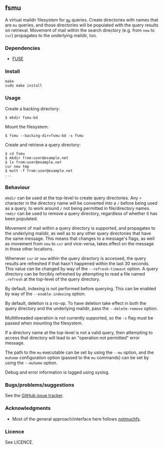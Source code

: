 ## fsmu

A virtual maildir filesystem for [`mu`](https://github.com/djcb/mu)
queries.  Create directories with names that are `mu` queries, and
those directories will be populated with the query results on
retrieval.  Movement of mail within the search directory (e.g. from
`new` to `cur`) propagates to the underlying maildir, too.

### Dependencies

  * [FUSE](https://github.com/libfuse/libfuse)

### Install

    make
    sudo make install

### Usage

Create a backing directory:

    $ mkdir fsmu-bd

Mount the filesystem:

    $ fsmu --backing-dir=fsmu-bd -s fsmu

Create and retrieve a query directory:

    $ cd fsmu
    $ mkdir from:user@example.net
    $ ls from:user@example.net
    cur new tmp
    $ mutt -f from:user@example.net
    ...

### Behaviour

`mkdir` can be used at the top-level to create query directories.  Any
`+` character in the directory name will be converted into a `/`
before being used as a query, to work around `/` not being permitted
in file/directory names.  `rmdir` can be used to remove a query
directory, regardless of whether it has been populated.

Movement of mail within a query directory is supported, and propagates
to the underlying maildir, as well as to any other query directories
that have the same message.  This means that changes to a message's
flags, as well as movement from `new` to `cur` and vice-versa, takes
effect on the message in those other locations.

Whenever `cur` or `new` within the query directory is accessed, the
query results are refreshed if that hasn't happened within the last 30
seconds.  This value can be changed by way of the `--refresh-timeout`
option.  A query directory can be forcibly refreshed by attempting to
read a file named `.refresh` at the top-level of the query directory.

By default, indexing is not performed before querying.  This can be
enabled by way of the `--enable-indexing` option.

By default, deletion is a no-op.  To have deletion take effect in both
the query directory and the underlying maildir, pass the
`--delete-remove` option.

Multithreaded operation is not currently supported, so the `-s` flag
must be passed when mounting the filesystem.

If a directory name at the top-level is not a valid query, then
attempting to access that directory will lead to an "operation not
permitted" error message.

The path to the `mu` executable can be set by using the `--mu` option,
and the `muhome` configuration option (passed to the `mu` commands)
can be set by using the `--muhome` option.

Debug and error information is logged using syslog.

### Bugs/problems/suggestions

See the [GitHub issue tracker](https://github.com/tomhrr/fsmu/issues).

### Acknowledgments

 * Most of the general approach/interface here follows [notmuchfs](https://github.com/tsto/notmuchfs).

### Licence

See LICENCE.
